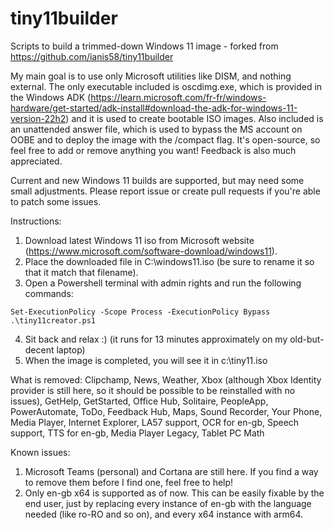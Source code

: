 # tiny11builder

Scripts to build a trimmed-down Windows 11 image - forked from https://github.com/ianis58/tiny11builder

My main goal is to use only Microsoft utilities like DISM, and nothing external. The only executable included is oscdimg.exe, which is provided in the Windows ADK (<https://learn.microsoft.com/fr-fr/windows-hardware/get-started/adk-install#download-the-adk-for-windows-11-version-22h2>) and it is used to create bootable ISO images. Also included is an unattended answer file, which is used to bypass the MS account on OOBE and to deploy the image with the /compact flag.
It's open-source, so feel free to add or remove anything you want! Feedback is also much appreciated.

Current and new Windows 11 builds are supported, but may need some small adjustments. Please report issue or create pull requests if you're able to patch some issues.

Instructions:

1. Download latest Windows 11 iso from Microsoft website (<https://www.microsoft.com/software-download/windows11>).
2. Place the downloaded file in C:\windows11.iso (be sure to rename it so that it match that filename).
3. Open a Powershell terminal with admin rights and run the following commands:

```
Set-ExecutionPolicy -Scope Process -ExecutionPolicy Bypass
.\tiny11creator.ps1
```

4. Sit back and relax :) (it runs for 13 minutes approximately on my old-but-decent laptop)
5. When the image is completed, you will see it in c:\tiny11.iso

What is removed:
Clipchamp,
News,
Weather,
Xbox (although Xbox Identity provider is still here, so it should be possible to be reinstalled with no issues),
GetHelp,
GetStarted,
Office Hub,
Solitaire,
PeopleApp,
PowerAutomate,
ToDo,
Feedback Hub,
Maps,
Sound Recorder,
Your Phone,
Media Player,
Internet Explorer,
LA57 support,
OCR for en-gb,
Speech support,
TTS for en-gb,
Media Player Legacy,
Tablet PC Math

Known issues:

1. Microsoft Teams (personal) and Cortana are still here. If you find a way to remove them before I find one, feel free to help!
2. Only en-gb x64 is supported as of now. This can be easily fixable by the end user, just by replacing every instance of en-gb with the language needed (like ro-RO and so on), and every x64 instance with arm64.
